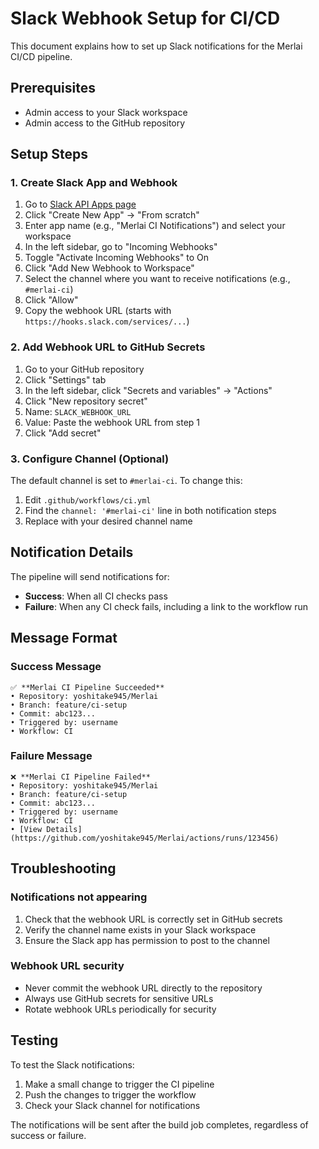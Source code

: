 # Slack Webhook Setup for CI/CD

This document explains how to set up Slack notifications for the Merlai CI/CD pipeline.

## Prerequisites

- Admin access to your Slack workspace
- Admin access to the GitHub repository

## Setup Steps

### 1. Create Slack App and Webhook

1. Go to [Slack API Apps page](https://api.slack.com/apps)
2. Click "Create New App" → "From scratch"
3. Enter app name (e.g., "Merlai CI Notifications") and select your workspace
4. In the left sidebar, go to "Incoming Webhooks"
5. Toggle "Activate Incoming Webhooks" to On
6. Click "Add New Webhook to Workspace"
7. Select the channel where you want to receive notifications (e.g., `#merlai-ci`)
8. Click "Allow"
9. Copy the webhook URL (starts with `https://hooks.slack.com/services/...`)

### 2. Add Webhook URL to GitHub Secrets

1. Go to your GitHub repository
2. Click "Settings" tab
3. In the left sidebar, click "Secrets and variables" → "Actions"
4. Click "New repository secret"
5. Name: `SLACK_WEBHOOK_URL`
6. Value: Paste the webhook URL from step 1
7. Click "Add secret"

### 3. Configure Channel (Optional)

The default channel is set to `#merlai-ci`. To change this:

1. Edit `.github/workflows/ci.yml`
2. Find the `channel: '#merlai-ci'` line in both notification steps
3. Replace with your desired channel name

## Notification Details

The pipeline will send notifications for:

- **Success**: When all CI checks pass
- **Failure**: When any CI check fails, including a link to the workflow run

## Message Format

### Success Message
```
✅ **Merlai CI Pipeline Succeeded**
• Repository: yoshitake945/Merlai
• Branch: feature/ci-setup
• Commit: abc123...
• Triggered by: username
• Workflow: CI
```

### Failure Message
```
❌ **Merlai CI Pipeline Failed**
• Repository: yoshitake945/Merlai
• Branch: feature/ci-setup
• Commit: abc123...
• Triggered by: username
• Workflow: CI
• [View Details](https://github.com/yoshitake945/Merlai/actions/runs/123456)
```

## Troubleshooting

### Notifications not appearing
1. Check that the webhook URL is correctly set in GitHub secrets
2. Verify the channel name exists in your Slack workspace
3. Ensure the Slack app has permission to post to the channel

### Webhook URL security
- Never commit the webhook URL directly to the repository
- Always use GitHub secrets for sensitive URLs
- Rotate webhook URLs periodically for security

## Testing

To test the Slack notifications:

1. Make a small change to trigger the CI pipeline
2. Push the changes to trigger the workflow
3. Check your Slack channel for notifications

The notifications will be sent after the build job completes, regardless of success or failure. 